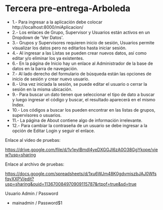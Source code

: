 # Tercera pre-entrega-Arboleda

- 1.- Para ingresar a la aplicación debe colocar http://localhost:8000/miAplicacion/
- 2.- Los enlaces de Grupo, Supervisor y Usuarios están activos en un Dropdown de 'Ver Datos'.
- 3.- Grupos y Supervisores requieren inicio de sesión, Usuarios permite visualizar los datos pero no editarlos hasta iniciar sesión.
- 4.- Al ingresar a las Listas se pueden crear nuevos datos, así como editar y/o eliminar los ya existentes.
- 6.- En la página de Inicio hay un enlace al Administrador de la base de datos en la barra de navegación.
- 7.- Al lado derecho del formulario de búsqueda están las opciones de inicio de sesión y crear nuevo usuario.
- 8.- Una vez iniciada la sesión, se puede editar el usuario o cerrar la sesión en la misma ubicación.
- 9.- Para buscar un dato tienen que seleccionar el tipo de dato a buscar y luego ingresar el código y buscar, el resultado aparecerá en el mismo Index.
- 10.- Los códigos a buscar los pueden encontrar en las listas de grupos, supervisores o usuarios.
- 11.- La página de About contiene algo de información irrelevante.
- 12.- Para cambiar la contraseña de un usuario se debe ingresar a la opción de Editar Login y seguir el enlace.

Enlace al video de pruebas:

https://drive.google.com/file/d/1v1eyIBmdl4yeDXGGJI6zA0O38GgYkope/view?usp=sharing

Enlace al archivo de pruebas:

https://docs.google.com/spreadsheets/d/1xu6WJm48K0gdvmiszbJAJ0WfsfqvXXPV/edit?usp=sharing&ouid=113670084970909115787&rtpof=true&sd=true


Usuario Admin / Password
- mainadmin	/	Password$1


